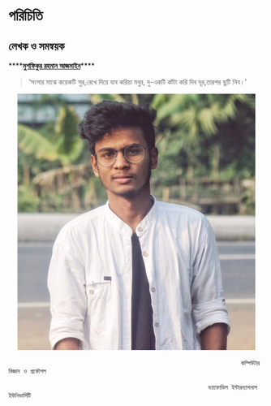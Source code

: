 # পরিচিতি

## **লেখক ও সমন্বয়ক**

\*\*\*\*[**মুশফিকুর রহমান আজমাইন**](https://sites.google.com/view/ajmainrahman)\*\*\*\*

> ‘সংসার মাঝে কয়েকটি সুর,রেখে দিয়ে যাব করিয়া মধুর, দু-একটি কাঁটা করি দিব দূর,তারপর ছুটি নিব।’

![&#x9AE;&#x9C1;&#x9B6;&#x9AB;&#x9BF;&#x995;&#x9C1;&#x9B0; &#x9B0;&#x9B9;&#x9AE;&#x9BE;&#x9A8; &#x986;&#x99C;&#x9AE;&#x9BE;&#x987;&#x9A8;](.gitbook/assets/78386973_726947117791590_8218160964432822272_n.jpg)

                                                                    কম্পিউটার বিজ্ঞান ও প্রকৌশল

                                                           ড্যাফোডিল ইন্টারন্যাশনাল ইউনিভার্সিটি

